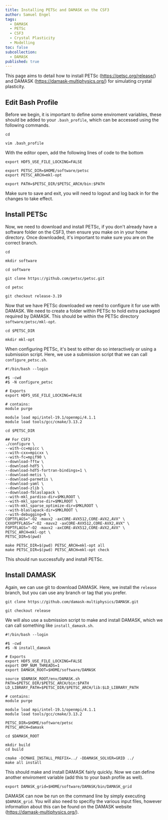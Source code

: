 ```yaml
---
title: Installing PETSc and DAMASK on the CSF3
author: Samuel Engel
tags:
  - DAMASK
  - PETSc
  - CSF3
  - Crystal Plasticity
  - Modelling
toc: false
subcollection: 
  - DAMASK
published: true
---
```


This page aims to detail how to install PETSc (https://petsc.org/release/) and DAMASK (https://damask-multiphysics.org/) for simulating crystal plasticity.


## Edit Bash Profile
Before we begin, it is important to define some enviroment variables, these should be added to your `.bash_profile`, which can be accessed using the following commands.

```
cd

vim .bash_profile
```
With the editor open, add the following lines of code to the bottom

```
export HDF5_USE_FILE_LOCKING=FALSE

export PETSC_DIR=$HOME/software/petsc
export PETSC_ARCH=mkl-opt

export PATH=$PETSC_DIR/$PETSC_ARCH/bin:$PATH
```

Make sure to save and exit, you will need to logout and log back in for the changes to take effect. 

## Install PETSc

Now, we need to download and install PETSc, if you don't already have a software folder on the CSF3, then ensure you make on in your home directory. Once downloaded, it's important to make sure you are on the correct branch.

```
cd

mkdir software

cd software

git clone https://github.com/petsc/petsc.git

cd petsc

git checkout release-3.19
```

Now that we have PETSc downloaded we need to configure it for use with DAMASK. We need to create a folder within PETSc to hold extra packaged required by DAMASK. This should be within the PETSc directory `software/petsc/mkl-opt`.

```
cd $PETSC_DIR

mkdir mkl-opt
```

When configuring PETSc, it's best to either do so interactively or using a submission script. Here, we use a submission script that we can call `configure_petsc.sh`.

```
#!/bin/bash --login

#$ -cwd
#$ -N configure_petsc

# Exports
export HDF5_USE_FILE_LOCKING=FALSE

# contains:
module purge

module load mpi/intel-19.1/openmpi/4.1.1
module load tools/gcc/cmake/3.13.2

cd $PETSC_DIR

## For CSF3
./configure \
--with-cc=mpicc \
--with-cxx=mpicxx \
--with-fc=mpif90 \
--download-fftw \
--download-hdf5 \
--download-hdf5-fortran-bindings=1 \
--download-metis \
--download-parmetis \
--download-yaml \
--download-zlib \
--download-fblaslapack \
--with-mkl_pardiso-dir=$MKLROOT \
--with-mkl_sparse-dir=$MKLROOT \
--with-mkl_sparse_optimize-dir=$MKLROOT \
--with-blaslapack-dir=$MKLROOT \
--with-debugging=0 \
COPTFLAGS="-O2 -mavx2 -axCORE-AVX512,CORE-AVX2,AVX" \
CXXOPTFLAGS="-O2 -mavx2 -axCORE-AVX512,CORE-AVX2,AVX" \
FOPTFLAGS="-O2 -mavx2 -axCORE-AVX512,CORE-AVX2,AVX" \
PETSC_ARCH=mkl-opt \
PETSC_DIR=$(pwd)

make PETSC_DIR=$(pwd) PETSC_ARCH=mkl-opt all
make PETSC_DIR=$(pwd) PETSC_ARCH=mkl-opt check
```
This should run successfully and install PETSc. 

## Install DAMASK

Again, we can use git to download DAMASK. Here, we install the `release` branch, but you can use any branch or tag that you prefer.
```
git clone https://github.com/damask-multiphysics/DAMASK.git

git checkout release
```
We will also use a submission script to make and install DAMASK, which we can call something like `install_damask.sh`.

```
#!/bin/bash --login

#$ -cwd
#$ -N install_damask

# Exports
export HDF5_USE_FILE_LOCKING=FALSE
export OMP_NUM_THREADS=1
export DAMASK_ROOT=$HOME/software/DAMASK

source $DAMASK_ROOT/env/DAMASK.sh
PATH=$PETSC_DIR/$PETSC_ARCH/bin:$PATH
LD_LIBRARY_PATH=$PETSC_DIR/$PETSC_ARCH/lib:$LD_LIBRARY_PATH

# contains:
module purge

module load mpi/intel-19.1/openmpi/4.1.1
module load tools/gcc/cmake/3.13.2

PETSC_DIR=$HOME/software/petsc
PETSC_ARCH=damask

cd $DAMASK_ROOT

mkdir build
cd build

cmake -DCMAKE_INSTALL_PREFIX=../ -DDAMASK_SOLVER=GRID ../
make all install

```

This should make and install DAMASK fairly quickly. Now we can define another enviroment variable (add this to your bash profile as well). 

```
export DAMASK_grid=$HOME/software/DAMASK/bin/DAMASK_grid
```

DAMASK can now be run on the command line by simply executing `$DAMASK_grid`. You will also need to specifiy the various input files, however information about this can be found on the DAMASK website (https://damask-multiphysics.org/).
